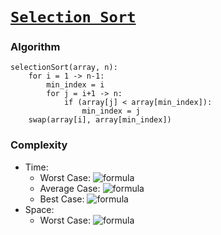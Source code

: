 # [`Selection Sort`](SelectionSort.cpp)

### Algorithm
```
selectionSort(array, n):
    for i = 1 -> n-1:
        min_index = i
        for j = i+1 -> n:
            if (array[j] < array[min_index]):
                min_index = j
    swap(array[i], array[min_index])
```

### Complexity
- Time:
    - Worst Case: ![formula](https://render.githubusercontent.com/render/math?math=O(n^2))
    - Average Case: ![formula](https://render.githubusercontent.com/render/math?math=\Theta(n^2))
    - Best Case: ![formula](https://render.githubusercontent.com/render/math?math=\Omega(n^2))
- Space:
    - Worst Case: ![formula](https://render.githubusercontent.com/render/math?math=O(1))